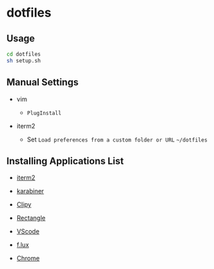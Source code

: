 # dotfiles

## Usage

```bash
cd dotfiles
sh setup.sh
```

## Manual Settings

* vim
  * `PlugInstall`

* iterm2
  * Set `Load preferences from a custom folder or URL` `~/dotfiles`

## Installing Applications List

* [iterm2](https://iterm2.com/)

* [karabiner](https://karabiner-elements.pqrs.org/)

* [Clipy](https://clipy-app.com/)

* [Rectangle](https://rectangleapp.com/)

* [VScode](https://code.visualstudio.com/)

* [f.lux](https://justgetflux.com/)

* [Chrome](https://www.google.com/chrome/)
